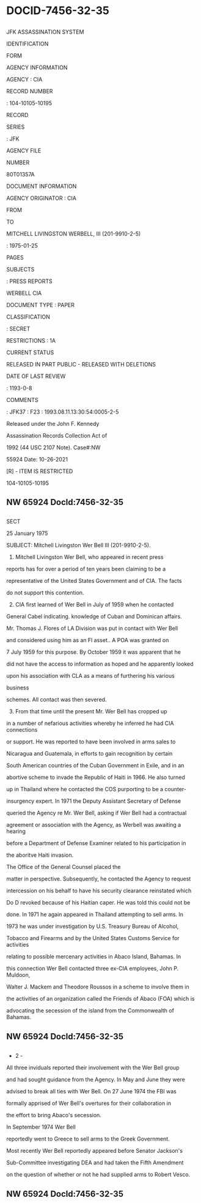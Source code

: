 # DOCID-7456-32-35

##
JFK ASSASSINATION SYSTEM

IDENTIFICATION

FORM

AGENCY INFORMATION

AGENCY : CIA

RECORD NUMBER

: 104-10105-10195

RECORD

SERIES

: JFK

AGENCY FILE

NUMBER

80T01357A

DOCUMENT INFORMATION

AGENCY ORIGINATOR : CIA

FROM

TO

MITCHELL LIVINGSTON WERBELL, III (201-9910-2-5)

: 1975-01-25

PAGES

SUBJECTS

: PRESS REPORTS

WERBELL CIA

DOCUMENT TYPE : PAPER

CLASSIFICATION

: SECRET

RESTRICTIONS : 1A

CURRENT STATUS

RELEASED IN PART PUBLIC - RELEASED WITH DELETIONS

DATE OF LAST REVIEW

: 1193-0-8

COMMENTS

: JFK37 : F23 : 1993.08.11.13:30:54:0005-2-5

Released under the John F. Kennedy

Assassination Records Collection Act of

1992 (44 USC 2107 Note). Case#:NW

55924 Date: 10-26-2021

[R] - ITEM IS RESTRICTED

104-10105-10195

NW 65924 Docld:7456-32-35
---

##
SECT

25 January 1975

SUBJECT: Mitchell Livingston Wer Bell III (201-9910-2-5).

1. Mitchell Livingston Wer Bell, who appeared in recent press

reports has for over a period of ten years been claiming to be a

representative of the United States Government and of CIA. The facts

do not support this contention.

2. CIA first learned of Wer Bell in July of 1959 when he contacted

General Cabel indicating. knowledge of Cuban and Dominican affairs.

Mr. Thomas J. Flores of LA Division was put in contact with Wer Bell

and considered using him as an Fl asset.. A POA was granted on

7 July 1959 for this purpose. By October 1959 it was apparent that he

did not have the access to information as hoped and he apparently looked

upon his association with CLA as a means of furthering his various

business

schemes. All contact was then severed.

3. From that time until the present Mr. Wer Bell has cropped up

in a number of nefarious activities whereby he inferred he had CIA connections

or support. He was reported to have been involved in arms sales to

Nicaragua and Guatemala, in efforts to gain recognition by certain

South American countries of the Cuban Government in Exile, and in an

abortive scheme to invade the Republic of Haiti in 1966. He also turned

up in Thailand where he contacted the COS purporting to be a counter-

insurgency expert. In 1971 the Deputy Assistant Secretary of Defense

queried the Agency re Mr. Wer Bell, asking if Wer Bell had a contractual

agreement or association with the Agency, as Werbell was awaiting a hearing

before a Department of Defense Examiner related to his participation in

the aboritve Haiti invasion.

The Office of the General Counsel placed the

matter in perspective. Subsequently, he contacted the Agency to request

intercession on his behalf to have his security clearance reinstated which

Do D revoked because of his Haitian caper. He was told this could not be

done. In 1971 he again appeared in Thailand attempting to sell arms. In

1973 he was under investigation by U.S. Treasury Bureau of Alcohol,

Tobacco and Firearms and by the United States Customs Service for activities

relating to possible mercenary activities in Abaco Island, Bahamas. In

this connection Wer Bell contacted three ex-CIA employees, John P. Muldoon,

Walter J. Mackem and Theodore Roussos in a scheme to involve them in

the activities of an organization called the Friends of Abaco (FOA) which is

advocating the secession of the island from the Commonwealth of Bahamas.

NW 65924 Docld:7456-32-35
---

##
- 2 -

All three inviduals reported their involvement with the Wer Bell group

and had sought guidance from the Agency. In May and June they were

advised to break all ties with Wer Bell. On 27 June 1974 the FBI was

formally apprised of Wer Bell's overtures for their collaboration in

the effort to bring Abaco's secession.

In September 1974 Wer Bell

reportedly went to Greece to sell arms to the Greek Government.

Most recently Wer Bell reportedly appeared before Senator Jackson's

Sub-Committee investigating DEA and had taken the Fifth Amendment

on the question of whether or not he had supplied arms to Robert Vesco.

NW 65924 Docld:7456-32-35
---

